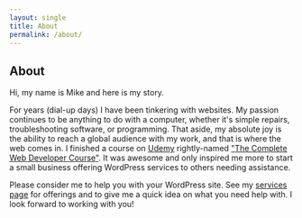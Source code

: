 ```yaml
---
layout: single
title: About
permalink: /about/
---
```


## About ##

Hi, my name is Mike and here is my story.

For years (dial-up days) I have been tinkering with websites.  My passion continues to be anything to do with a computer, whether it's simple repairs, troubleshooting software, or programming.  That aside, my absolute joy is the ability to reach a global audience with my work, and that is where the web comes in.  I finished a course on [Udemy](https://www.udemy.com) rightly-named ["The Complete Web Developer Course"](https://www.udemy.com/complete-web-developer-course/learn/).  It was awesome and only inspired me more to start a small business offering WordPress services to others needing assistance.

Please consider me to help you with your WordPress site.  See my [services page](http://mikefontenot.me/services) for offerings and to give me a quick idea on what you need help with.  I look forward to working with you!

